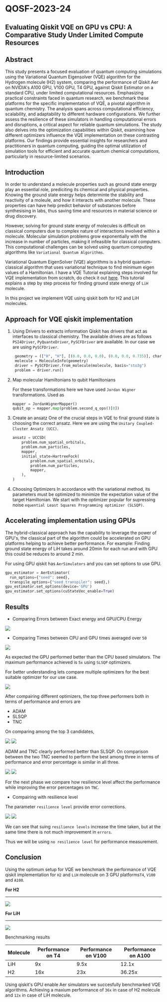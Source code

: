 # QOSF-2023-24

## Evaluating Qiskit VQE on GPU vs CPU: A Comparative Study Under Limited Compute Resources

## Abstract

This study presents a focused evaluation of quantum computing simulations using the Variational Quantum Eigensolver (VQE) algorithm for the Hydrogen molecule (H2) system, comparing the performance of Qiskit Aer on NVIDIA's A100 GPU, V100 GPU, T4 GPU, against Qiskit Estimator on a standard CPU, under limited computational resources. Emphasizing practical constraints faced in quantum research, we benchmark these platforms for the specific implementation of VQE, a pivotal algorithm in quantum chemistry. The analysis spans across computational efficiency, scalability, and adaptability to different hardware configurations. We further assess the resilience of these simulators in handling computational errors and disruptions, a critical aspect for reliable quantum simulations. The study also delves into the optimization capabilities within Qiskit, examining how different optimizers influence the VQE implementation on these contrasting platforms. Our findings provide essential insights for researchers and practitioners in quantum computing, guiding the optimal utilization of simulation tools for efficient and accurate quantum chemical computations, particularly in resource-limited scenarios.  

## Introduction
In order to understand a molecule properties such as ground state energy play an essential role, prediciting its chemical and physical properties.  Knowing the ground state energy helps determinte the stability and reactivity of a moleule, and how it interacts with another molecule. These properties can have help predict behavior of substances before synthesising in labs, thus saving time and resources in material science or drug discovery. 

However, solving for ground state energy of molecules is difficult on classical computers due to complex nature of interactions involved within a molecule. Molecular simulation problems grow exponentially with the increase in number of particles, making it infeasible for classical computers. This computational challenges can be solved using quantum computing algorithms like `Variational Quantum Algorithms`.

Variational Quantum EigenSolver (VQE) algorithms is a hybrid quantum-classical algorithm that uses variational technique to find minimum eigen values of a Hamiltonian. I have a VQE Tutorial explaining steps involved for VQE implementation from scratch, do check it out [here](https://github.com/tinaoberoi/Tutorial_VQE/blob/main/part2_tutorial.ipynb). This tutorial explains a step by step process for finding ground state energy of  `LiH` molecule.

In this project we implement VQE using qiskit both for H2 and LiH molecules.
## Approach for VQE qiskit implementation

1. Using Drivers to extracts information
   Qiskit has drivers that act as interfaces to classical chemistry. The available drives are as follows `PSI4Driver`, `PyQuanteDriver`, `PySCFDriver` are available.
   In our case we are using `PySCFDriver`. 
   
   ```python
    geometry = (["H", "H"], [(0.0, 0.0, 0.0), (0.0, 0.0, 0.735)], charge=0, multiplicity=1)
    molecule = MoleculeInfo(geometry)
    driver = PySCFDriver.from_molecule(molecule, basis="sto3g")
    problem = driver.run()
    ```
2. Map molecular Hamiltonians to qubit Hamiltonians

    For these transformations here we have used `Jordan Wigner` transformations. Used as 
    ```python
    mapper = JordanWignerMapper()
    qubit_op = mapper.map(problem.second_q_ops()[0])
    ```
3. Create an ansatz
    One of the crucial steps in VQE to final ground state is choosing the correct ansatz. Here we are using the `Unitary Coupled-Cluster Ansatz (UCC)`. 
    ```python
    ansatz = UCCSD(
        problem.num_spatial_orbitals,
        problem.num_particles,
        mapper,
        initial_state=HartreeFock(
            problem.num_spatial_orbitals,
            problem.num_particles,
            mapper,
        ),
    )
    ```

4. Choosing Optimizers
    In accordance with the variational method, its parameters must be optimized to minimize the expectation value of the target Hamiltonian. We start with the optimizer popular for supressing noise `equential Least Squares Programming optimizer (SLSQP)`.

## Accelerating implementation using GPUs

The hybrid-classical approach has the capability to leverage the power of GPU's, the classical part of the algorithm could be accelerated on GPU platforms helping to achieve better performance. For example: Finding ground state energy of LiH takes around 20min for each run and with GPU this could be reduces to around 2 min.

For using GPU qiskit has `AerSimulators` and you can set options to use GPU.
```python
gpu_estimator = AerEstimator(
  run_options={"seed": seed},
  transpile_options={"seed_transpiler": seed},)
gpu_estimator.set_options(device='GPU')
gpu_estimator.set_options(cuStateVec_enable=True)
```

## Results
- Comparing Errors between Exact energy and GPU/CPU Energy

<img src="./images/T4_cpu_gpu_errors_comparison.png">


- Comparing Times between CPU and GPU times averaged over `50`

<img src="./images/T4_cpu_gpu_time_comparison.png">


As expected the GPU performed better than the CPU based simulators. The maximum performance achieved is `5x` using `SLSQP` optimizers.

For better understanding lets compare multiple optimizers for the best suitable optimizer for our use case.

<img src = "./images/optimizer_performance.png">

After compairing different optimizers, the top three performers both in terms of performance and errors are 

<ul>
  <li> ADAM
  <li> SLSQP
  <li> TNC
</ul>

On comparing among the top 3 candidates,

<img src="./images/time_comparison_3optimzers.png">

<img src="./images/error_comparison_3optimzers.png">

ADAM and TNC clearly performed better than SLSQP. On comparison between the two TNC seemed to perform the best among three in terms of performance and error percentage is similar in all three.

<img src="./images/time_comparison_2optimzers.png">

<img src="./images/error_comparison_2optimzers.png">

For the next phase we compare how resilience level affect the performance while improving the error percentages on `TNC`.

- Compairing with resilience level

The parameter `resilience level` provide error corrections.

<img src="./images/T4_resilience_level_times.png">


<img src="./images/T4_resilience_level_errors.png">

We can see that suing `resilience levels` increase the time taken, but at the same time there is not much improvement in `errors`.

Thus we will be using `no resilience level` for performance measurement.

## Conclusion

Using the optimum setup for VQE we benchmark the performance of VQE qiskit implementation for `H2` and `LiH` molecule on 3 GPU platforms`T4`, `V100` and `A100`.

**For H2**
<hr>
<img src="./images/performance_comparison_h2.png">


**For LiH**
<hr>
<img src="./images/performance_comparison_LiH.png"/>


Benchmarking results

| Molecule | Performance on T4 | Performance on V100 | Performance on A100 |
| -------- | ----------------- | ------------------- | ------------------- |
| LiH      | 9x                | 9.5x                | 12.1x               |
| H2       | 16x               | 23x                 | 36.25x              |


Using qiskit's GPU enable Aer simulators we succesfully benchmarked VQE algorithms. Achieving a maxium performance of `36x` in case of H2 molecule and `12x` in case of LiH molecule. 

